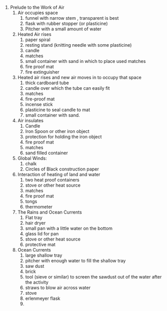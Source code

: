 1. Prelude to the Work of Air
	1. Air occupies space
		1. funnel with narrow stem , transparent is best
		2. flask with rubber stopper (or plasticine)
		3. Pitcher with a small amount of water
	2. Heated Air rises
		1. paper spiral
		2. resting stand (knitting needle with some plasticine)
		3. candle 
		4. matches
		5. small container with sand in which to place used matches
		6. fire proof mat
		7. fire extinguisher
	3. Heated air rises and new air moves in to occupy that space
		1. thick cardboard tube 
		2. candle over which the tube can easily fit
		3. matches
		4. fire-proof mat
		5. incense stick
		6. plasticine to seal candle to mat
		7. small container with sand.
	4. Air insulates
		1. Candle
		2. Iron Spoon or other iron object
		3. protection for holding the iron object
		4. fire proof mat
		5. matches
		6. sand filled container
	5. Global Winds: 
		1. chalk
		2. Circles of Black construction paper
	6. Interaction of heating of land and water
		1. two heat proof containers
		2. stove or other heat source
		3. matches
		4. fire proof mat
		5. tongs
		6. thermometer
	7. The Rains and Ocean Currents
		1. Flat tray
		2. hair dryer
		3. small pan with a little water on the bottom
		4. glass lid for pan
		5. stove or other heat source
		6. protective mat
	8. Ocean Currents
		1. large shallow tray
		2. pitcher with enough water to fill the shallow tray
		3. saw dust
		4. brick
		5. tool (sieve or similar) to screen the sawdust out of the water after the activity
		6. straws to blow air across water
		7. stove
		8. erlenmeyer flask 
		9. 
